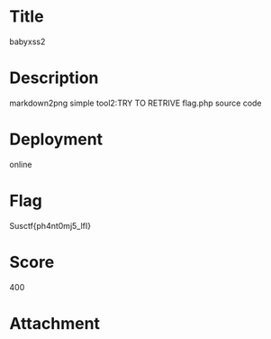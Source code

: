 # Title
babyxss2
# Description
markdown2png simple tool2:TRY TO RETRIVE flag.php source code
# Deployment
online
# Flag
Susctf{ph4nt0mj5_lfI}
# Score
400
# Attachment

